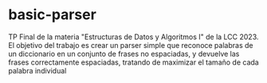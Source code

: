 # basic-parser

TP Final de la materia "Estructuras de Datos y Algoritmos I" de la LCC 2023.
El objetivo del trabajo es crear un parser simple que reconoce palabras de un diccionario en un conjunto de frases no espaciadas, y devuelve las frases correctamente espaciadas, tratando de maximizar el tamaño de cada palabra individual
